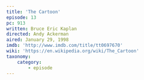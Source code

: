 ```yaml
---
title: 'The Cartoon'
episode: 13
pc: 913         
written: Bruce Eric Kaplan
directed: Andy Ackerman
aired: January 29, 1998
imdb: 'http://www.imdb.com/title/tt0697670'
wiki: 'https://en.wikipedia.org/wiki/The_Cartoon'
taxonomy:
    category:
        - episode
---
```

